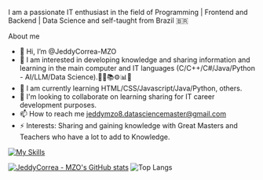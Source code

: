 I am a passionate IT enthusiast in the field of Programming | Frontend and Backend | Data Science and self-taught from Brazil 🇧🇷

About me

- 👋 Hi, I’m @JeddyCorrea-MZO
- 👀 I am interested in developing knowledge and sharing information and learning in the main computer and IT languages (C/C++/C#/Java/Python - AI/LLM/Data Science).🧑‍💻📚⚙📊🤖
- 🌱 I am currently learning HTML/CSS/Javascript/Java/Python, others.
- 🤝 I'm looking to collaborate on learning sharing for IT career development purposes.
- 📫 How to reach me jeddymzo8.datasciencemaster@gmail.com 
- ⚡ Interests: Sharing and gaining knowledge with Great Masters and Teachers who have a lot to add to Knowledge.

[![My Skills](https://skillicons.dev/icons?i=c,cpp,cs,java,html,css,javascript,wordpress,figma,py,gcp,azure,aws,git,github,githubactions,linux,windows,vscode&theme=light)](https://skillicons.dev)

[![JeddyCorrea - MZO's GitHub stats](https://github-readme-stats.vercel.app/api?username=JeddyCorrea-MZO)](https://github.com/JeddyCorrea-MZO/github-readme-stats) ![Top Langs](https://github-readme-stats.vercel.app/api/top-langs/?username=JeddyCorrea-MZO&size_weight=1&count_weight=1)

<!---
JeddyCorrea-MZO/JeddyCorrea-MZO is a ✨ special ✨ repository because its `README.md` (this file) appears on your GitHub profile.
You can click the Preview link to take a look at your changes.
--->
